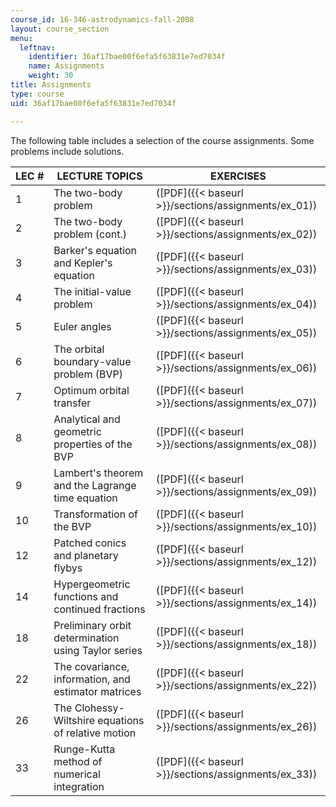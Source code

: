 ```yaml
---
course_id: 16-346-astrodynamics-fall-2008
layout: course_section
menu:
  leftnav:
    identifier: 36af17bae00f6efa5f63831e7ed7034f
    name: Assignments
    weight: 30
title: Assignments
type: course
uid: 36af17bae00f6efa5f63831e7ed7034f

---
```


The following table includes a selection of the course assignments. Some problems include solutions.

| LEC # | LECTURE TOPICS | EXERCISES |
| --- | --- | --- |
| 1 | The two-body problem | ([PDF]({{< baseurl >}}/sections/assignments/ex_01)) |
| 2 | The two-body problem (cont.) | ([PDF]({{< baseurl >}}/sections/assignments/ex_02)) |
| 3 | Barker's equation and Kepler's equation | ([PDF]({{< baseurl >}}/sections/assignments/ex_03)) |
| 4 | The initial-value problem | ([PDF]({{< baseurl >}}/sections/assignments/ex_04)) |
| 5 | Euler angles | ([PDF]({{< baseurl >}}/sections/assignments/ex_05)) |
| 6 | The orbital boundary-value problem (BVP) | ([PDF]({{< baseurl >}}/sections/assignments/ex_06)) |
| 7 | Optimum orbital transfer | ([PDF]({{< baseurl >}}/sections/assignments/ex_07)) |
| 8 | Analytical and geometric properties of the BVP | ([PDF]({{< baseurl >}}/sections/assignments/ex_08)) |
| 9 | Lambert's theorem and the Lagrange time equation | ([PDF]({{< baseurl >}}/sections/assignments/ex_09)) |
| 10 | Transformation of the BVP | ([PDF]({{< baseurl >}}/sections/assignments/ex_10)) |
| 12 | Patched conics and planetary flybys | ([PDF]({{< baseurl >}}/sections/assignments/ex_12)) |
| 14 | Hypergeometric functions and continued fractions | ([PDF]({{< baseurl >}}/sections/assignments/ex_14)) |
| 18 | Preliminary orbit determination using Taylor series | ([PDF]({{< baseurl >}}/sections/assignments/ex_18)) |
| 22 | The covariance, information, and estimator matrices | ([PDF]({{< baseurl >}}/sections/assignments/ex_22)) |
| 26 | The Clohessy-Wiltshire equations of relative motion | ([PDF]({{< baseurl >}}/sections/assignments/ex_26)) |
| 33 | Runge-Kutta method of numerical integration | ([PDF]({{< baseurl >}}/sections/assignments/ex_33))